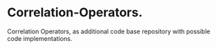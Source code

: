# Correlation-Operators.
Correlation Operators, as additional code base repository with possible code implementations.
